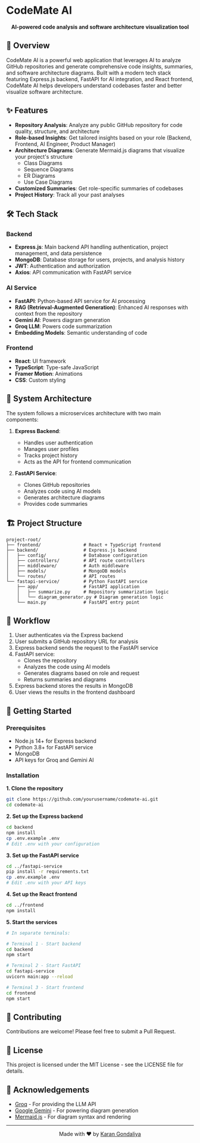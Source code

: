 # CodeMate AI

<!--<p align="center">
  <img src="https://via.placeholder.com/150?text=CodeMate" alt="CodeMate AI Logo"/>
</p>-->

<p align="center">
  <b>AI-powered code analysis and software architecture visualization tool</b>
</p>

## 🚀 Overview

CodeMate AI is a powerful web application that leverages AI to analyze GitHub repositories and generate comprehensive code insights, summaries, and software architecture diagrams. Built with a modern tech stack featuring Express.js backend, FastAPI for AI integration, and React frontend, CodeMate AI helps developers understand codebases faster and better visualize software architecture.

## ✨ Features

- **Repository Analysis**: Analyze any public GitHub repository for code quality, structure, and architecture
- **Role-based Insights**: Get tailored insights based on your role (Backend, Frontend, AI Engineer, Product Manager)
- **Architecture Diagrams**: Generate Mermaid.js diagrams that visualize your project's structure
  - Class Diagrams
  - Sequence Diagrams
  - ER Diagrams
  - Use Case Diagrams
- **Customized Summaries**: Get role-specific summaries of codebases
- **Project History**: Track all your past analyses

## 🛠️ Tech Stack

### Backend
- **Express.js**: Main backend API handling authentication, project management, and data persistence
- **MongoDB**: Database storage for users, projects, and analysis history
- **JWT**: Authentication and authorization
- **Axios**: API communication with FastAPI service

### AI Service
- **FastAPI**: Python-based API service for AI processing
- **RAG (Retrieval-Augmented Generation)**: Enhanced AI responses with context from the repository
- **Gemini AI**: Powers diagram generation 
- **Groq LLM**: Powers code summarization
- **Embedding Models**: Semantic understanding of code

### Frontend
- **React**: UI framework
- **TypeScript**: Type-safe JavaScript
- **Framer Motion**: Animations
- **CSS**: Custom styling

## 🔧 System Architecture

The system follows a microservices architecture with two main components:

1. **Express Backend**:
   - Handles user authentication
   - Manages user profiles
   - Tracks project history
   - Acts as the API for frontend communication

2. **FastAPI Service**:
   - Clones GitHub repositories
   - Analyzes code using AI models
   - Generates architecture diagrams
   - Provides code summaries

## 🏗️ Project Structure

```
project-root/
├── frontend/                # React + TypeScript frontend
├── backend/                 # Express.js backend
│   ├── config/              # Database configuration
│   ├── controllers/         # API route controllers
│   ├── middleware/          # Auth middleware
│   ├── models/              # MongoDB models
│   └── routes/              # API routes
└── fastapi-service/         # Python FastAPI service
    ├── app/                 # FastAPI application
    │   ├── summarize.py     # Repository summarization logic
    │   └── diagram_generator.py # Diagram generation logic
    └── main.py              # FastAPI entry point
```

## 🔄 Workflow

1. User authenticates via the Express backend
2. User submits a GitHub repository URL for analysis
3. Express backend sends the request to the FastAPI service
4. FastAPI service:
   - Clones the repository
   - Analyzes the code using AI models
   - Generates diagrams based on role and request
   - Returns summaries and diagrams
5. Express backend stores the results in MongoDB
6. User views the results in the frontend dashboard

## 🚀 Getting Started

### Prerequisites
- Node.js 14+ for Express backend
- Python 3.8+ for FastAPI service
- MongoDB
- API keys for Groq and Gemini AI

### Installation

**1. Clone the repository**
```bash
git clone https://github.com/yourusername/codemate-ai.git
cd codemate-ai
```

**2. Set up the Express backend**
```bash
cd backend
npm install
cp .env.example .env
# Edit .env with your configuration
```

**3. Set up the FastAPI service**
```bash
cd ../fastapi-service
pip install -r requirements.txt
cp .env.example .env
# Edit .env with your API keys
```

**4. Set up the React frontend**
```bash
cd ../frontend
npm install
```

**5. Start the services**
```bash
# In separate terminals:

# Terminal 1 - Start backend
cd backend
npm start

# Terminal 2 - Start FastAPI
cd fastapi-service
uvicorn main:app --reload

# Terminal 3 - Start frontend
cd frontend
npm start
```

## 🤝 Contributing

Contributions are welcome! Please feel free to submit a Pull Request.

## 📄 License

This project is licensed under the MIT License - see the LICENSE file for details.

## 🙏 Acknowledgements

- [Groq](https://groq.com/) - For providing the LLM API
- [Google Gemini](https://deepmind.google/technologies/gemini/) - For powering diagram generation
- [Mermaid.js](https://mermaid-js.github.io/) - For diagram syntax and rendering

---

<p align="center">
  Made with ❤️ by <a href="https://github.com/karangondaliya">Karan Gondaliya</a>
</p>
